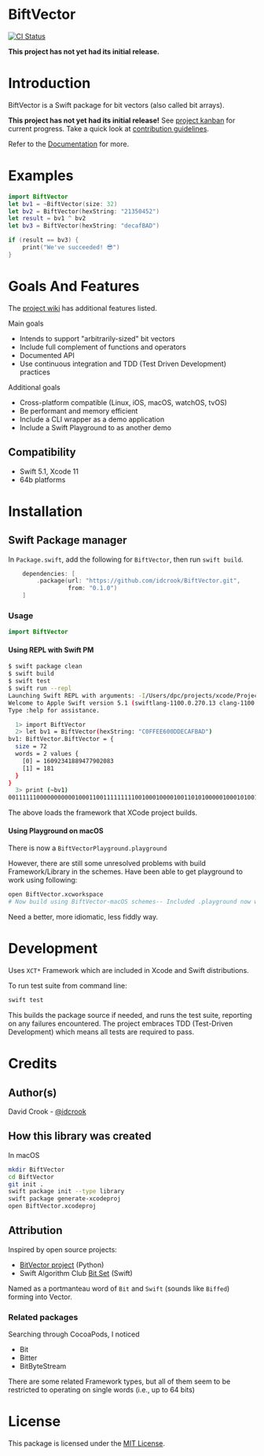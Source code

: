 BiftVector
==========

[![CI Status](https://travis-ci.org/idcrook/BiftVector.svg?branch=master)](https://travis-ci.org/idcrook/BiftVector) <!-- [![Version](https://img.shields.io/cocoapods/v/BiftVector.svg?style=flat)](http://cocoapods.org/pods/BiftVector) [![License](https://img.shields.io/cocoapods/l/BiftVector.svg?style=flat)](http://cocoapods.org/pods/BiftVector) [![Platform](https://img.shields.io/cocoapods/p/BiftVector.svg?style=flat)](http://cocoapods.org/pods/BiftVector) -->

**This project has not yet had its initial release.**

Introduction
============

BiftVector is a Swift package for bit vectors (also called bit arrays).

**This project has not yet had its initial release!** See [project kanban](https://github.com/idcrook/BiftVector/projects/1) for current progress. Take a quick look at [contribution guidelines](https://github.com/idcrook/BiftVector/blob/master/.github/CONTRIBUTING.md).

Refer to the [Documentation](http://idcrook.github.io/BiftVector/) for more.

Examples
========

```swift
import BiftVector
let bv1 = ~BiftVector(size: 32)
let bv2 = BiftVector(hexString: "21350452")
let result = bv1 ^ bv2
let bv3 = BiftVector(hexString: "decafBAD")

if (result == bv3) {
    print("We've succeeded! 😎")
}
```

Goals And Features
==================

The [project wiki](https://github.com/idcrook/BiftVector/wiki) has additional features listed.

Main goals

-	Intends to support "arbitrarily-sized" bit vectors
-	Include full complement of functions and operators
-	Documented API
-	Use continuous integration and TDD (Test Driven Development) practices

Additional goals

-	Cross-platform compatible (Linux, iOS, macOS, watchOS, tvOS)
-	Be performant and memory efficient
-	Include a CLI wrapper as a demo application
-	Include a Swift Playground to as another demo

Compatibility
-------------

-	Swift 5.1, Xcode 11
-	64b platforms

Installation
============

Swift Package manager
---------------------

In `Package.swift`, add the following for `BiftVector`, then run `swift build`.

```swift
    dependencies: [
        .package(url: "https://github.com/idcrook/BiftVector.git",
                 from: "0.1.0")
    ]
```

### Usage

```swift
import BiftVector
```

#### Using REPL with Swift PM

```bash
$ swift package clean
$ swift build
$ swift test
$ swift run --repl
Launching Swift REPL with arguments: -I/Users/dpc/projects/xcode/Projects/BiftVector/.build/x86_64-apple-macosx/debug -L/Users/dpc/projects/xcode/Projects/BiftVector/.build/x86_64-apple-macosx/debug -lBiftVector__REPL
Welcome to Apple Swift version 5.1 (swiftlang-1100.0.270.13 clang-1100.0.33.7).
Type :help for assistance.

  1> import BiftVector
  2> let bv1 = BiftVector(hexString: "C0FFEE600DDECAFBAD")
bv1: BiftVector.BiftVector = {
  size = 72
  words = 2 values {
    [0] = 16092341889477902083
    [1] = 181
  }
}
  3> print (~bv1)
001111110000000000010001100111111111001000100001001101010000010001010010
```

The above loads the framework that XCode project builds.

#### Using Playground on macOS

There is now a `BiftVectorPlayground.playground`

However, there are still some unresolved problems with build Framework/Library in the schemes. Have been able to get playground to work using following:

```bash
open BiftVector.xcworkspace
# Now build using BiftVector-macOS schemes-- Included .playground now works
```

Need a better, more idiomatic, less fiddly way.

Development
===========

Uses `XCT*` Framework which are included in Xcode and Swift distributions.

To run test suite from command line:

```bash
swift test
```

This builds the package source if needed, and runs the test suite, reporting on any failures encountered. The project embraces TDD (Test-Driven Development) which means all tests are required to pass.

Credits
=======

Author(s)
---------

David Crook - [@idcrook](https://github.com/idcrook)

How this library was created
----------------------------

In macOS

```bash
mkdir BiftVector
cd BiftVector
git init .
swift package init --type library
swift package generate-xcodeproj
open BiftVector.xcodeproj
```

Attribution
-----------

Inspired by open source projects:

-	[BitVector project](https://pypi.python.org/pypi/BitVector) (Python)
-	Swift Algorithm Club [Bit Set](https://github.com/raywenderlich/swift-algorithm-club/tree/master/Bit%20Set) (Swift)

Named as a portmanteau word of `Bit` and `Swift` (sounds like `Biffed`) forming into Vector.

### Related packages

Searching through CocoaPods, I noticed

-	Bit
-	Bitter
-	BitByteStream

There are some related Framework types, but all of them seem to be restricted to operating on single words (i.e., up to 64 bits)

License
=======

This package is licensed under the [MIT License](LICENSE).
